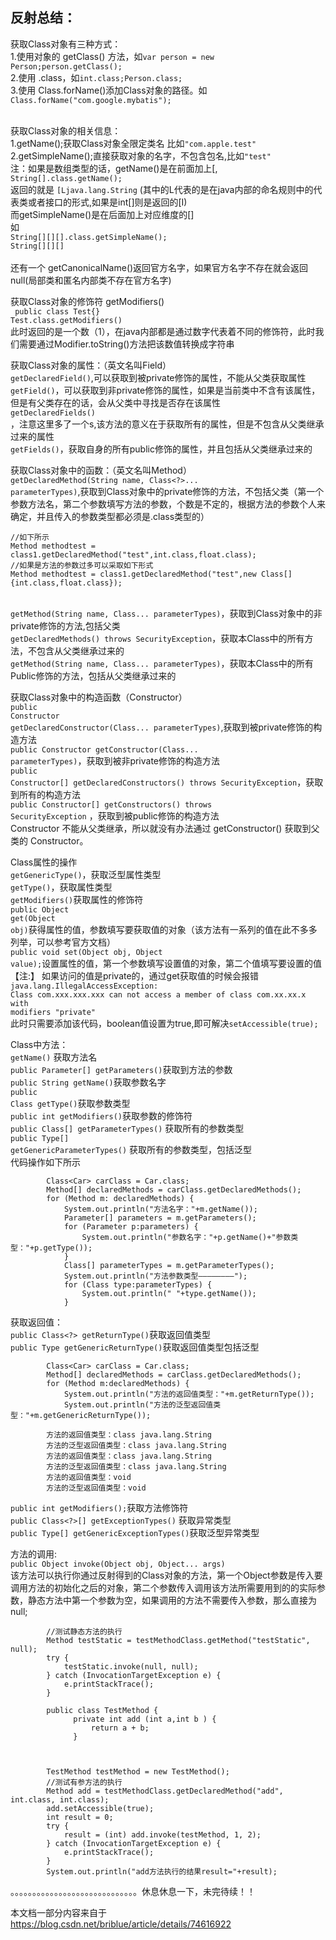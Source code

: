 反射总结：</br>
---
获取Class对象有三种方式：</br>
1.使用对象的 getClass() 方法，如<code>var person = new Person;person.getClass();</code></br>
2.使用 .class，如<code>int.class;Person.class;</code></br>
3.使用 Class.forName()添加Class对象的路径。如<code>Class.forName("com.google.mybatis");</code></br>

</br>
获取Class对象的相关信息：</br>
1.getName();获取Class对象全限定类名 比如<code>"com.apple.test"</code></br>
2.getSimpleName();直接获取对象的名字，不包含包名,比如<code>"test"</code></br>
注：如果是数组类型的话，getName()是在前面加上[,
<code>
String[].class.getName();
</code>
返回的就是
<code>[Ljava.lang.String</code>
(其中的L代表的是在java内部的命名规则中的代表类或者接口的形式,如果是int[]则是返回的[I)</br>
而getSimpleName()是在后面加上对应维度的[]</br>
如
<code>
String[][][].class.getSimpleName();
String[][][]
</code></br>
还有一个 getCanonicalName()返回官方名字，如果官方名字不存在就会返回null(局部类和匿名内部类不存在官方名字)</br>

获取Class对象的修饰符
getModifiers()</br>
<code>
public class Test{}
Test.class.getModifiers()
</code></br>
此时返回的是一个数（1），在java内部都是通过数字代表着不同的修饰符，此时我们需要通过Modifier.toString()方法把该数值转换成字符串</br>


获取Class对象的属性：（英文名叫Field）</br>
<code>getDeclaredField()</code>,可以获取到被private修饰的属性，不能从父类获取属性</br>
<code>getField()</code>，可以获取到非private修饰的属性，如果是当前类中不含有该属性，但是有父类存在的话，会从父类中寻找是否存在该属性</br>
<code>getDeclaredFields() </code>，注意这里多了一个s,该方法的意义在于获取所有的属性，但是不包含从父类继承过来的属性</br>
<code>getFields()</code>，获取自身的所有public修饰的属性，并且包括从父类继承过来的</br>



获取Class对象中的函数：（英文名叫Method）</br>
<code>getDeclaredMethod(String name, Class<?>... parameterTypes)</code>,获取到Class对象中的private修饰的方法，不包括父类（第一个参数方法名，第二个参数填写方法的参数，个数是不定的，根据方法的参数个人来确定，并且传入的参数类型都必须是.class类型的）
```
//如下所示
Method methodtest = class1.getDeclaredMethod("test",int.class,float.class);
//如果是方法的参数过多可以采取如下形式
Method methodtest = class1.getDeclaredMethod("test",new Class[]{int.class,float.class});
```
</br>
<code>getMethod(String name, Class<?>... parameterTypes)</code>，获取到Class对象中的非private修饰的方法,包括父类</br>
<code>getDeclaredMethods() throws SecurityException</code>，获取本Class中的所有方法，不包含从父类继承过来的</br>
<code>getMethod(String name, Class<?>... parameterTypes)</code>，获取本Class中的所有Public修饰的方法，包括从父类继承过来的</br>


获取Class对象中的构造函数（Constructor）</br>
<code>public Constructor<T> getDeclaredConstructor(Class<?>... parameterTypes)</code>,获取到被private修饰的构造方法</br>
<code>public Constructor<T> getConstructor(Class<?>... parameterTypes)</code>，获取到被非private修饰的构造方法</br>
<code>public Constructor<?>[] getDeclaredConstructors() throws SecurityException</code>，获取到所有的构造方法</br>
<code>public Constructor<?>[] getConstructors() throws SecurityException</code> ，获取到被public修饰的构造方法</br>
Constructor 不能从父类继承，所以就没有办法通过 getConstructor() 获取到父类的 Constructor。</br>

Class属性的操作</br>
<code>getGenericType()</code>，获取泛型属性类型</br>
<code>getType()</code>，获取属性类型</br>
<code>getModifiers()</code>获取属性的修饰符</br>
<code>public Object get(Object obj)</code>获得属性的值，参数填写要获取值的对象（该方法有一系列的值在此不多多列举，可以参考官方文档）</br>
<code>public void set(Object obj, Object value);</code>设置属性的值，第一个参数填写设置值的对象，第二个值填写要设置的值</br>
【注:】
如果访问的值是private的，通过get获取值的时候会报错<code>java.lang.IllegalAccessException: Class com.xxx.xxx.xxx can not access a member of class com.xx.xx.x with modifiers "private"</code></br>
此时只需要添加该代码，boolean值设置为true,即可解决<code>setAccessible(true);</code></br>

Class中方法：</br>
<code>getName()</code> 获取方法名</br>
<code>public Parameter[] getParameters()</code>获取到方法的参数</br>
<code>public String getName()</code>获取参数名字</br>
<code>public Class<?> getType()</code>获取参数类型</br>
<code>public int getModifiers()</code>获取参数的修饰符</br>
<code>public Class<?>[] getParameterTypes()</code> 获取所有的参数类型</br>
<code>public Type[] getGenericParameterTypes()</code> 获取所有的参数类型，包括泛型</br>
代码操作如下所示</br>
```
        Class<Car> carClass = Car.class;
        Method[] declaredMethods = carClass.getDeclaredMethods();
        for (Method m: declaredMethods) {
            System.out.println("方法名字："+m.getName());
            Parameter[] parameters = m.getParameters();
            for (Parameter p:parameters) {
                System.out.println("参数名字："+p.getName()+"参数类型："+p.getType());
            }
            Class[] parameterTypes = m.getParameterTypes();
            System.out.println("方法参数类型————————");
            for (Class type:parameterTypes) {
                System.out.println(" "+type.getName());
            }
```
获取返回值：</br>
`public Class<?> getReturnType()`获取返回值类型</br>
`public Type getGenericReturnType()`获取返回值类型包括泛型</br>
```
        Class<Car> carClass = Car.class;
        Method[] declaredMethods = carClass.getDeclaredMethods();
        for (Method m:declaredMethods) {
            System.out.println("方法的返回值类型："+m.getReturnType());
            System.out.println("方法的泛型返回值类型："+m.getGenericReturnType());
```
```
        方法的返回值类型：class java.lang.String
        方法的泛型返回值类型：class java.lang.String
        方法的返回值类型：class java.lang.String
        方法的泛型返回值类型：class java.lang.String
        方法的返回值类型：void
        方法的泛型返回值类型：void
```

`public int getModifiers();`获取方法修饰符</br>
`public Class<?>[] getExceptionTypes()` 获取异常类型</br>
`public Type[] getGenericExceptionTypes()`获取泛型异常类型</br>

方法的调用:</br>
`public Object invoke(Object obj, Object... args) `</br>
该方法可以执行你通过反射得到的Class对象的方法，第一个Object参数是传入要调用方法的初始化之后的对象，第二个参数传入调用该方法所需要用到的的实际参数，静态方法中第一个参数为空，如果调用的方法不需要传入参数，那么直接为null;
```
        //测试静态方法的执行
        Method testStatic = testMethodClass.getMethod("testStatic", null);
        try {
            testStatic.invoke(null, null);
        } catch (InvocationTargetException e) {
            e.printStackTrace();
        }
```
```
        public class TestMethod {
              private int add (int a,int b ) {
                  return a + b;
              }
              
              

        TestMethod testMethod = new TestMethod();
        //测试有参方法的执行
        Method add = testMethodClass.getDeclaredMethod("add", int.class, int.class);
        add.setAccessible(true);
        int result = 0;
        try {
            result = (int) add.invoke(testMethod, 1, 2);
        } catch (InvocationTargetException e) {
            e.printStackTrace();
        }
        System.out.println("add方法执行的结果result="+result);
```
。。。。。。。。。。。。。。。。。。。。。。。。。。。。。休息休息一下，未完待续！！

本文档一部分内容来自于 https://blog.csdn.net/briblue/article/details/74616922    </br>


